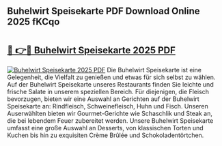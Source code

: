 ## Buhelwirt Speisekarte PDF Download Online 2025 fKCqo

# <h2><a href="http://gc68z8f.nevu.top/?p=Buhelwirt+Speisekarte">🔗 👉🔴 Buhelwirt Speisekarte 2025 PDF</a></h2>

[![Buhelwirt Speisekarte 2025 PDF](https://i.imgur.com/dBaPXMq.png)](http://gc68z8f.nevu.top/?p=Buhelwirt+Speisekarte)
Die Buhelwirt Speisekarte ist eine Gelegenheit, die Vielfalt zu genießen und etwas für sich selbst zu wählen. Auf der Buhelwirt Speisekarte unseres Restaurants finden Sie leichte und frische Salate in unserem speziellen Bereich. Für diejenigen, die Fleisch bevorzugen, bieten wir eine Auswahl an Gerichten auf der Buhelwirt Speisekarte an: Rindfleisch, Schweinefleisch, Huhn und Fisch. Unseren Auserwählten bieten wir Gourmet-Gerichte wie Schaschlik und Steak an, die bei lebendem Feuer zubereitet werden. Unsere Buhelwirt Speisekarte umfasst eine große Auswahl an Desserts, von klassischen Torten und Kuchen bis hin zu exquisiten Crème Brûlée und Schokoladentörtchen.
